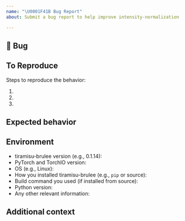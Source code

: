 ```yaml
---
name: "\U0001F41B Bug Report"
about: Submit a bug report to help improve intensity-normalization

---
```


## 🐛 Bug

<!-- A clear and concise description of what the bug is. -->

## To Reproduce

Steps to reproduce the behavior:

1.
2.
3.

<!-- If you have a code sample, error messages, stack traces, please provide it here as well -->

## Expected behavior

<!-- A clear and concise description of what you expected to happen. -->

## Environment

 - tiramisu-brulee version (e.g., 0.1.14):
 - PyTorch and TorchIO version:
 - OS (e.g., Linux):
 - How you installed tiramisu-brulee (e.g., `pip` or source):
 - Build command you used (if installed from source):
 - Python version:
 - Any other relevant information:

## Additional context

<!-- Add any other context about the problem here. -->
